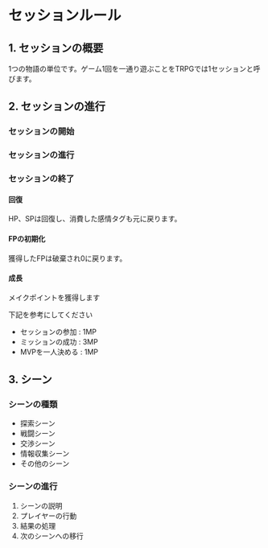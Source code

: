 # セッションルール

## 1. セッションの概要

1つの物語の単位です。ゲーム1回を一通り遊ぶことをTRPGでは1セッションと呼びます。

## 2. セッションの進行
### セッションの開始

### セッションの進行

### セッションの終了

#### 回復

HP、SPは回復し、消費した感情タグも元に戻ります。

#### FPの初期化

獲得したFPは破棄され0に戻ります。

#### 成長

メイクポイントを獲得します

下記を参考にしてください

- セッションの参加 : 1MP
- ミッションの成功 : 3MP
- MVPを一人決める : 1MP

## 3. シーン
### シーンの種類
- 探索シーン
- 戦闘シーン
- 交渉シーン
- 情報収集シーン
- その他のシーン

### シーンの進行
1. シーンの説明
2. プレイヤーの行動
3. 結果の処理
4. 次のシーンへの移行
